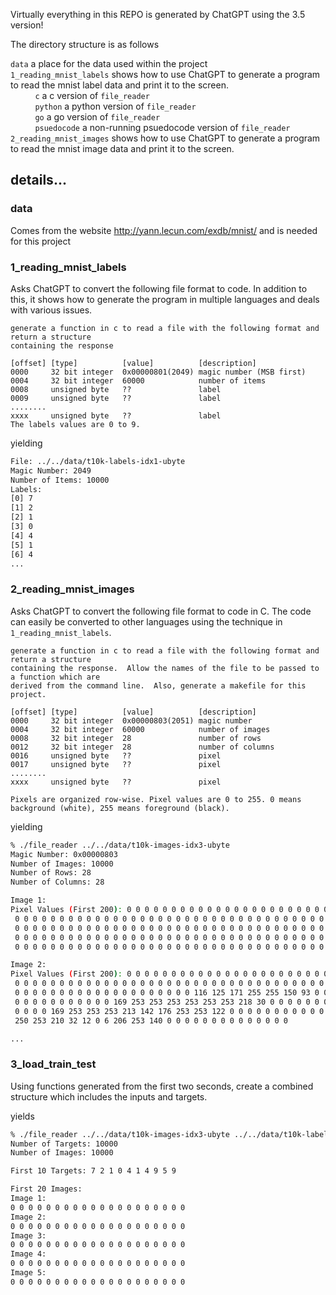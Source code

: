 Virtually everything in this REPO is generated by ChatGPT using the 3.5 version!

The directory structure is as follows

`data` a place for the data used within the project<br/>
`1_reading_mnist_labels` shows how to use ChatGPT to generate a program to read the mnist label data and print it to the screen.</br>
&nbsp;&nbsp;&nbsp;&nbsp;&nbsp;&nbsp;&nbsp;&nbsp;&nbsp;&nbsp;`c` a c version of `file_reader`<br/>
&nbsp;&nbsp;&nbsp;&nbsp;&nbsp;&nbsp;&nbsp;&nbsp;&nbsp;&nbsp;`python` a python version of `file_reader`<br/>
&nbsp;&nbsp;&nbsp;&nbsp;&nbsp;&nbsp;&nbsp;&nbsp;&nbsp;&nbsp;`go` a go version of `file_reader`<br/>
&nbsp;&nbsp;&nbsp;&nbsp;&nbsp;&nbsp;&nbsp;&nbsp;&nbsp;&nbsp;`psuedocode` a non-running psuedocode version of `file_reader`<br/>
`2_reading_mnist_images` shows how to use ChatGPT to generate a program to read the mnist image data and print it to the screen.</br>

## details...

### data
Comes from the website http://yann.lecun.com/exdb/mnist/ and is needed for this project

### 1_reading_mnist_labels
Asks ChatGPT to convert the following file format to code.  In addition to this, it shows how to generate the program in multiple languages and deals with various issues.

```
generate a function in c to read a file with the following format and return a structure 
containing the response

[offset] [type]          [value]          [description]
0000     32 bit integer  0x00000801(2049) magic number (MSB first)
0004     32 bit integer  60000            number of items
0008     unsigned byte   ??               label
0009     unsigned byte   ??               label
........
xxxx     unsigned byte   ??               label
The labels values are 0 to 9.
```

yielding

```bash
File: ../../data/t10k-labels-idx1-ubyte
Magic Number: 2049
Number of Items: 10000
Labels:
[0] 7
[1] 2
[2] 1
[3] 0
[4] 4
[5] 1
[6] 4
...
```


### 2_reading_mnist_images
Asks ChatGPT to convert the following file format to code in C.  The code can easily be converted to other languages using the technique in `1_reading_mnist_labels`.

```
generate a function in c to read a file with the following format and return a structure
containing the response.  Allow the names of the file to be passed to a function which are 
derived from the command line.  Also, generate a makefile for this project.

[offset] [type]          [value]          [description] 
0000     32 bit integer  0x00000803(2051) magic number 
0004     32 bit integer  60000            number of images 
0008     32 bit integer  28               number of rows 
0012     32 bit integer  28               number of columns 
0016     unsigned byte   ??               pixel 
0017     unsigned byte   ??               pixel 
........ 
xxxx     unsigned byte   ??               pixel

Pixels are organized row-wise. Pixel values are 0 to 255. 0 means background (white), 255 means foreground (black).
```

yielding

```bash
% ./file_reader ../../data/t10k-images-idx3-ubyte
Magic Number: 0x00000803
Number of Images: 10000
Number of Rows: 28
Number of Columns: 28

Image 1:
Pixel Values (First 200): 0 0 0 0 0 0 0 0 0 0 0 0 0 0 0 0 0 0 0 0 0 0 0 0 0 0 0 0 0 0 0
 0 0 0 0 0 0 0 0 0 0 0 0 0 0 0 0 0 0 0 0 0 0 0 0 0 0 0 0 0 0 0 0 0 0 0 0 0 0 0 0 0 0 0 
 0 0 0 0 0 0 0 0 0 0 0 0 0 0 0 0 0 0 0 0 0 0 0 0 0 0 0 0 0 0 0 0 0 0 0 0 0 0 0 0 0 0 0 
 0 0 0 0 0 0 0 0 0 0 0 0 0 0 0 0 0 0 0 0 0 0 0 0 0 0 0 0 0 0 0 0 0 0 0 0 0 0 0 0 0 0 0 
 0 0 0 0 0 0 0 0 0 0 0 0 0 0 0 0 0 0 0 0 0 0 0 0 0 0 0 0 0 0 0 0 0 0 0 0 0 0 0 0

Image 2:
Pixel Values (First 200): 0 0 0 0 0 0 0 0 0 0 0 0 0 0 0 0 0 0 0 0 0 0 0 0 0 0 0 0 0 0 0
 0 0 0 0 0 0 0 0 0 0 0 0 0 0 0 0 0 0 0 0 0 0 0 0 0 0 0 0 0 0 0 0 0 0 0 0 0 0 0 0 0 0 0
 0 0 0 0 0 0 0 0 0 0 0 0 0 0 0 0 0 0 0 0 116 125 171 255 255 150 93 0 0 0 0 0 0 0 0 0 
 0 0 0 0 0 0 0 0 0 0 0 169 253 253 253 253 253 253 218 30 0 0 0 0 0 0 0 0 0 0 0 0 0 0 
 0 0 0 0 169 253 253 253 213 142 176 253 253 122 0 0 0 0 0 0 0 0 0 0 0 0 0 0 0 0 0 52 
 250 253 210 32 12 0 6 206 253 140 0 0 0 0 0 0 0 0 0 0 0 0 0 0 

...
```

### 3_load_train_test

Using functions generated from the first two seconds, create a combined structure which includes the inputs and targets.

yields

```bash
% ./file_reader ../../data/t10k-images-idx3-ubyte ../../data/t10k-labels-idx1-ubyte
Number of Targets: 10000
Number of Images: 10000

First 10 Targets: 7 2 1 0 4 1 4 9 5 9 

First 20 Images:
Image 1:
0 0 0 0 0 0 0 0 0 0 0 0 0 0 0 0 0 0 0 0 
Image 2:
0 0 0 0 0 0 0 0 0 0 0 0 0 0 0 0 0 0 0 0 
Image 3:
0 0 0 0 0 0 0 0 0 0 0 0 0 0 0 0 0 0 0 0 
Image 4:
0 0 0 0 0 0 0 0 0 0 0 0 0 0 0 0 0 0 0 0 
Image 5:
0 0 0 0 0 0 0 0 0 0 0 0 0 0 0 0 0 0 0 0 
```

